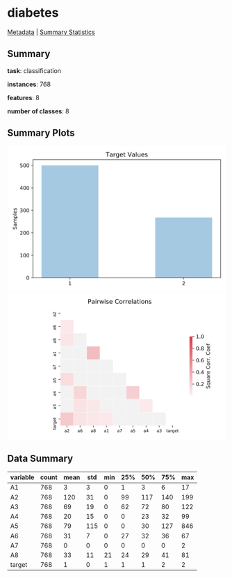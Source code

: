 # diabetes

[Metadata](metadata.yaml) | [Summary Statistics](summary_stats.csv)

## Summary

**task**: classification

**instances**: 768

**features**: 8

**number of classes**: 8

## Summary Plots

![Labels](label.svg)
![Corr](corr.svg)

## Data Summary

|	variable	|	count	|	mean	|	std	|	min	|	25%	|	50%	|	75%	|	max|
| --- | --- | --- | --- | --- | --- | --- | --- | --- |
|	A1	|	768	|	3	|	3	|	0	|	1	|	3	|	6	|	17
|	A2	|	768	|	120	|	31	|	0	|	99	|	117	|	140	|	199
|	A3	|	768	|	69	|	19	|	0	|	62	|	72	|	80	|	122
|	A4	|	768	|	20	|	15	|	0	|	0	|	23	|	32	|	99
|	A5	|	768	|	79	|	115	|	0	|	0	|	30	|	127	|	846
|	A6	|	768	|	31	|	7	|	0	|	27	|	32	|	36	|	67
|	A7	|	768	|	0	|	0	|	0	|	0	|	0	|	0	|	2
|	A8	|	768	|	33	|	11	|	21	|	24	|	29	|	41	|	81
|	target	|	768	|	1	|	0	|	1	|	1	|	1	|	2	|	2
